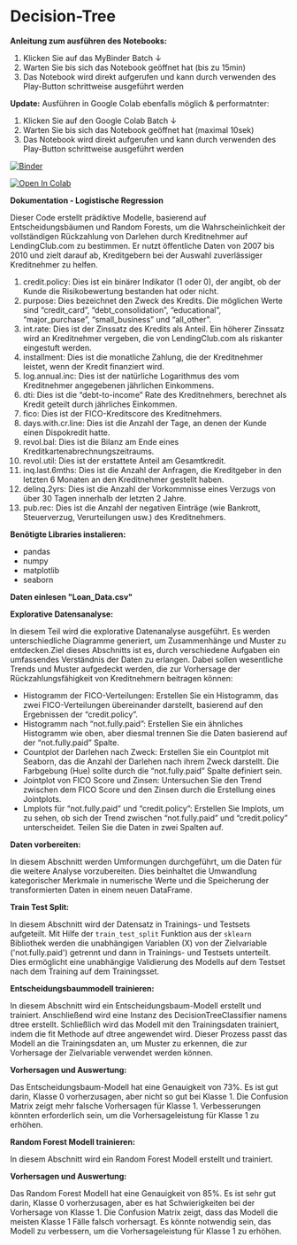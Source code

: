 # Decision-Tree

**Anleitung zum ausführen des Notebooks:**
1. Klicken Sie auf das MyBinder Batch ↓
2. Warten Sie bis sich das Notebook geöffnet hat (bis zu 15min)
3. Das Notebook wird direkt aufgerufen und kann durch verwenden des Play-Button schrittweise ausgeführt werden

**Update:**
Ausführen in Google Colab ebenfalls möglich & performatnter:
1. Klicken Sie auf den Google Colab Batch ↓
2. Warten Sie bis sich das Notebook geöffnet hat (maximal 10sek)
3. Das Notebook wird direkt aufgerufen und kann durch verwenden des Play-Button schrittweise ausgeführt werden

[![Binder](https://mybinder.org/badge_logo.svg)](https://mybinder.org/v2/gh/MichaelFranLu/Decision-Tree/master?labpath=3-Decision_Trees_und_Random_Forests_Projekt-Loesung.ipynb)

<a target="_blank" href="https://colab.research.google.com/github/MichaelFranLu/Decision-Tree/blob/main/3-Decision_Trees_und_Random_Forests_Projekt-Loesung.ipynb">
  <img src="https://colab.research.google.com/assets/colab-badge.svg" alt="Open In Colab"/>
</a>


**Dokumentation - Logistische Regression**

Dieser Code erstellt prädiktive Modelle, basierend auf Entscheidungsbäumen und Random Forests, um die Wahrscheinlichkeit der vollständigen Rückzahlung von Darlehen durch Kreditnehmer auf LendingClub.com zu bestimmen. Er nutzt öffentliche Daten von 2007 bis 2010 und zielt darauf ab, Kreditgebern bei der Auswahl zuverlässiger Kreditnehmer zu helfen.

1. credit.policy: Dies ist ein binärer Indikator (1 oder 0), der angibt, ob der Kunde die Risikobewertung bestanden hat oder nicht.
2. purpose: Dies bezeichnet den Zweck des Kredits. Die möglichen Werte sind “credit_card”, “debt_consolidation”, “educational”, “major_purchase”, “small_business” und “all_other”.
3. int.rate: Dies ist der Zinssatz des Kredits als Anteil. Ein höherer Zinssatz wird an Kreditnehmer vergeben, die von LendingClub.com als riskanter eingestuft werden.
4. installment: Dies ist die monatliche Zahlung, die der Kreditnehmer leistet, wenn der Kredit finanziert wird.
5. log.annual.inc: Dies ist der natürliche Logarithmus des vom Kreditnehmer angegebenen jährlichen Einkommens.
6. dti: Dies ist die “debt-to-income” Rate des Kreditnehmers, berechnet als Kredit geteilt durch jährliches Einkommen.
7. fico: Dies ist der FICO-Kreditscore des Kreditnehmers.
8. days.with.cr.line: Dies ist die Anzahl der Tage, an denen der Kunde einen Dispokredit hatte.
9. revol.bal: Dies ist die Bilanz am Ende eines Kreditkartenabrechnungszeitraums.
10. revol.util: Dies ist der erstattete Anteil am Gesamtkredit.
11. inq.last.6mths: Dies ist die Anzahl der Anfragen, die Kreditgeber in den letzten 6 Monaten an den Kreditnehmer gestellt haben.
12. delinq.2yrs: Dies ist die Anzahl der Vorkommnisse eines Verzugs von über 30 Tagen innerhalb der letzten 2 Jahre.
13. pub.rec: Dies ist die Anzahl der negativen Einträge (wie Bankrott, Steuerverzug, Verurteilungen usw.) des Kreditnehmers.

**Benötigte Libraries instalieren:**
- pandas
- numpy
- matplotlib
- seaborn

**Daten einlesen "Loan_Data.csv"**


**Explorative Datensanalyse:**

In diesem Teil wird die explorative Datenanalyse ausgeführt. Es werden unterschiedliche Diagramme generiert, um Zusammenhänge und Muster zu entdecken.Ziel dieses Abschnitts ist es, durch verschiedene Aufgaben ein umfassendes Verständnis der Daten zu erlangen. Dabei sollen wesentliche Trends und Muster aufgedeckt werden, die zur Vorhersage der Rückzahlungsfähigkeit von Kreditnehmern beitragen können:

- Histogramm der FICO-Verteilungen: Erstellen Sie ein Histogramm, das zwei FICO-Verteilungen übereinander darstellt, basierend auf den Ergebnissen der “credit.policy”.
- Histogramm nach “not.fully.paid”: Erstellen Sie ein ähnliches Histogramm wie oben, aber diesmal trennen Sie die Daten basierend auf der “not.fully.paid” Spalte.
- Countplot der Darlehen nach Zweck: Erstellen Sie ein Countplot mit Seaborn, das die Anzahl der Darlehen nach ihrem Zweck darstellt. Die Farbgebung (Hue) sollte durch die “not.fully.paid” Spalte definiert sein.
- Jointplot von FICO Score und Zinsen: Untersuchen Sie den Trend zwischen dem FICO Score und den Zinsen durch die Erstellung eines Jointplots.
- Lmplots für “not.fully.paid” und “credit.policy”: Erstellen Sie lmplots, um zu sehen, ob sich der Trend zwischen “not.fully.paid” und “credit.policy” unterscheidet. Teilen Sie die Daten in zwei Spalten auf.

**Daten vorbereiten:**

In diesem Abschnitt werden Umformungen durchgeführt, um die Daten für die weitere Analyse vorzubereiten. Dies beinhaltet die Umwandlung kategorischer Merkmale in numerische Werte und die Speicherung der transformierten Daten in einem neuen DataFrame.

**Train Test Split:**

In diesem Abschnitt wird der Datensatz in Trainings- und Testsets aufgeteilt. Mit Hilfe der `train_test_split` Funktion aus der `sklearn` Bibliothek werden die unabhängigen Variablen (X) von der Zielvariable ('not.fully.paid') getrennt und dann in Trainings- und Testsets unterteilt. Dies ermöglicht eine unabhängige Validierung des Modells auf dem Testset nach dem Training auf dem Trainingsset.

**Entscheidungsbaummodell trainieren:**

In diesem Abschnitt wird ein Entscheidungsbaum-Modell erstellt und trainiert. Anschließend wird eine Instanz des DecisionTreeClassifier namens dtree erstellt. Schließlich wird das Modell mit den Trainingsdaten trainiert, indem die fit Methode auf dtree angewendet wird. Dieser Prozess passt das Modell an die Trainingsdaten an, um Muster zu erkennen, die zur Vorhersage der Zielvariable verwendet werden können.

**Vorhersagen und Auswertung:**

Das Entscheidungsbaum-Modell hat eine Genauigkeit von 73%. Es ist gut darin, Klasse 0 vorherzusagen, aber nicht so gut bei Klasse 1. Die Confusion Matrix zeigt mehr falsche Vorhersagen für Klasse 1. Verbesserungen könnten erforderlich sein, um die Vorhersageleistung für Klasse 1 zu erhöhen.

**Random Forest Modell trainieren:**

In diesem Abschnitt wird ein Random Forest Modell erstellt und trainiert.

**Vorhersagen und Auswertung:**

Das Random Forest Modell hat eine Genauigkeit von 85%. Es ist sehr gut darin, Klasse 0 vorherzusagen, aber es hat Schwierigkeiten bei der Vorhersage von Klasse 1. Die Confusion Matrix zeigt, dass das Modell die meisten Klasse 1 Fälle falsch vorhersagt. Es könnte notwendig sein, das Modell zu verbessern, um die Vorhersageleistung für Klasse 1 zu erhöhen.
